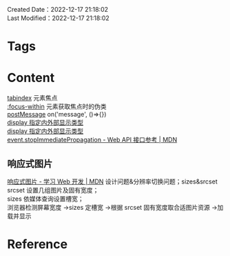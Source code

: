 Created Date：2022-12-17 21:18:02  
Last Modified：2022-12-17 21:18:02

# Tags

# Content

[tabindex](https://developer.mozilla.org/zh-CN/docs/Web/HTML/Global_attributes/tabindex) 元素焦点  
[:focus-within](https://developer.mozilla.org/zh-CN/docs/Web/CSS/:focus-within) 元素获取焦点时的伪类  
[postMessage](https://developer.mozilla.org/zh-CN/docs/Web/API/Window/postMessage) on('message', ()=>{})  
[display 指定内外部显示类型](https://developer.mozilla.org/zh-CN/docs/Web/CSS/display)  
[display 指定内外部显示类型](https://developer.mozilla.org/zh-CN/docs/Web/CSS/display)  
[event.stopImmediatePropagation - Web API 接口参考 | MDN](https://developer.mozilla.org/zh-CN/docs/Web/API/Event/stopImmediatePropagation)

## 响应式图片

[响应式图片 - 学习 Web 开发 | MDN](https://developer.mozilla.org/zh-CN/docs/Learn/HTML/Multimedia_and_embedding/Responsive_images) 设计问题&分辨率切换问题；sizes&srcset  
srcset 设置几组图片及固有宽度；  
sizes 依媒体查询设置槽宽；  
浏览器检测屏幕宽度 ->sizes 定槽宽 ->根据 srcset 固有宽度取合适图片资源 ->加载并显示

# Reference
